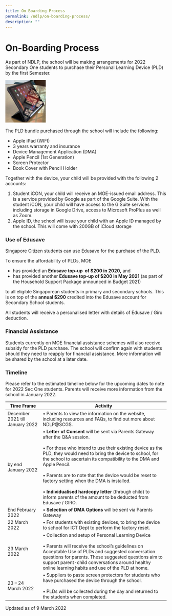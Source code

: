 ```yaml
---
title: On Boarding Process
permalink: /ndlp/on-boarding-process/
description: ""
---
```

# **On-Boarding Process**

As part of NDLP, the school&nbsp;will be making arrangements for 2022 Secondary One students to purchase their Personal Learning Device (PLD) by the first Semester.

<img style="width:25%" src="/images/IMG_3420-2-287x300.jpg">

The PLD bundle purchased through the school will include the following:

* Apple iPad (WIFI)
* 3 years warranty and insurance
* Device Management Application (DMA)
* Apple Pencil (1st Generation)
* Screen Protector
* Book Cover with Pencil Holder

Together with the device, your child will be provided with the following 2 accounts:

1. Student iCON, your child will receive an MOE-issued email address. This is a service provided by Google as part of the Google Suite. With the student iCON, your child will have access to the G Suite services including storage in Google Drive, access to Microsoft ProPlus as well as Zoom.&nbsp;
2. Apple ID, the school will issue your child with an Apple ID managed by the school. This will come with 200GB of iCloud storage

### Use of Edusave

Singapore Citizen students can use Edusave for the purchase of the PLD.

To ensure the affordability of PLDs, MOE&nbsp;

*   has provided an&nbsp;**Edusave top-up &nbsp;of $200 in 2020,**&nbsp;and&nbsp;
*   has provided another&nbsp;**Edusave top-up of $200 in May 2021**&nbsp;(as part of the Household Support Package announced in Budget 2021)

to all eligible Singaporean students in primary and secondary schools. This is on top of the&nbsp;**annual $290**&nbsp;credited into the Edusave account for Secondary School students.

All students will receive a personalised letter with details of Edusave / Giro deduction.&nbsp;

### Financial Assistance

Students currently on MOE financial assistance schemes will also receive subsidy for the PLD purchase. The school will confirm again with students should they need to reapply for financial&nbsp;assistance.&nbsp;More information will be shared by the school at a later date.

### Timeline

Please refer to the estimated timeline below for the upcoming dates to note for 2022 Sec One students. Parents will receive more information from the school in January 2022.

| Time Frame 	| Activity 	|
|---	|---	|
| December 2021 till January 2022 	| • Parents to view the information on the website, including resources and FAQs, to find out more about NDLP@SCGS. 	|
| by end January 2022 	| • **Letter of Consent** will be sent via Parents Gateway after the Q&amp;A session.<br><br>• For those who intend to use their existing device as the PLD, they would need to bring the device to school, for the school to ascertain its compatibility to the DMA and Apple Pencil.<br><br>• Parents are to note that the device would be reset to factory setting when the DMA is installed.<br><br>• **Individualised hardcopy letter** (through child) to inform parents of the amount to be deducted from Edusave / GIRO. 	|
| End February 2022 	| • **Selection of DMA Options** will be sent via Parents Gateway 	|
| 22 March 2022 	| • For students with existing devices, to bring the device to school for ICT Dept to perform the factory reset. 	|
| 23 March 2022 	| • Collection and setup of Personal Learning Device<br><br>• Parents will receive the school’s guidelines on Acceptable Use of PLDs and suggested conversation questions for parents. These suggested questions aim to support parent-child conversations around healthy online learning habits and use of the PLD at home.<br>  	|
| 23 – 24 March 2022 	| • Suppliers to paste screen protectors for students who have purchased the device through the school. <br><br>• PLDs will be collected during the day and returned to the students when completed. 	|

Updated as of 9 March 2022